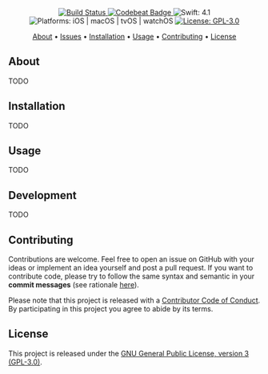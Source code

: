 <p align="center">
    <a href="https://www.bitrise.io/app/<???>">
        <img src="https://www.bitrise.io/app/<???>.svg?token=<???>&branch=stable"
             alt="Build Status">
    </a>
    <a href="https://codebeat.co/projects/github-com-chappted-jls-api-client-kotlin-stable">
        <img src="https://codebeat.co/badges/<???>"
             alt="Codebeat Badge">
    </a>
    <img src="https://img.shields.io/badge/Swift-4.1-FFAC45.svg"
         alt="Swift: 4.1">
    <img src="https://img.shields.io/badge/Platforms-iOS%20%7C%20macOS%20%7C%20tvOS%20%7C%20watchOS-FF69B4.svg"
         alt="Platforms: iOS | macOS | tvOS | watchOS">
    <a href="https://github.com/Chappted/JLS-API-Client-Swift/blob/stable/LICENSE.md">
        <img src="https://img.shields.io/badge/License-GPL--3.0-lightgrey.svg"
             alt="License: GPL-3.0">
    </a>
</p>

<p align="center">
    <a href="#about">About</a>
  • <a href="https://github.com/Chappted/JLS-API-Client-Swift/issues">Issues</a>
  • <a href="#installation">Installation</a>
  • <a href="#usage">Usage</a>
  • <a href="#contributing">Contributing</a>
  • <a href="#license">License</a>
</p>

## About

TODO

## Installation

TODO

## Usage

TODO

## Development

TODO

## Contributing

Contributions are welcome. Feel free to open an issue on GitHub with your ideas or implement an idea yourself and post a pull request. If you want to contribute code, please try to follow the same syntax and semantic in your **commit messages** (see rationale [here](http://chris.beams.io/posts/git-commit/)).

Please note that this project is released with a [Contributor Code of Conduct](https://github.com/Chappted/JLS-API-Client-Swift/blob/stable/CONDUCT.md). By participating in this project you agree to abide by its terms.


## License

This project is released under the [GNU General Public License, version 3 (GPL-3.0)](http://opensource.org/licenses/GPL-3.0).
